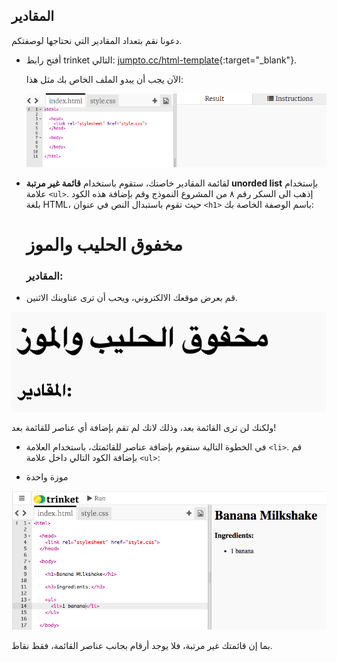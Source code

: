 ## المقادير

دعونا نقم بتعداد المقادير التي نحتاجها لوصفتكم.

+ أفتح رابط trinket التالي: [jumpto.cc/html-template](http://jumpto.cc/html-template){:target="_blank"}.
    
    الآن يجب أن يبدو الملف الخاص بك مثل هذا:
    
    ![لقطة الشاشة](images/recipe-starter.png)

+ لقائمة المقادير خاصتك، ستقوم باستخدام **قائمة غير مرتبة unorded list** بإستخدام علامة `<ul>`. إذهب الى السكر رقم ٨ من المشروع النموذج وقم بإضافة هذه الكود بلغة HTML، حيث تقوم باستبدال النص في عنوان `<h1>` باسم الوصفة الخاصة بك:

    <h1>مخفوق الحليب والموز</h1>
    
    <h3>المقادير:</h3>
    
    <ul>
    
    </ul>
    

+ قم بعرض موقعك الالكتروني، ويحب أن ترى عناوينك الاثنين.

![لقطة شاشة](images/recipe-headings.png)

ولكنك لن ترى القائمة بعد، وذلك لانك لم تقم بإضافة أي عناصر للقائمة بعد!

+ في الخطوة التالية سنقوم بإضافة عناصر للقائمتك، باستخدام العلامة `<li>`. قم بإضافة الكود التالي داخل علامة `<ul>`:

    <li>موزة واحدة</li>
    

![لقطة الشاشة](images/recipe-ul.png)

بما إن قائمتك غير مرتبة، فلا يوجد أرقام بجانب عناصر القائمة، فقط نقاط.
